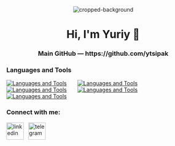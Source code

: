 <div align="center">
    <img src="https://github.com/ytsipak/ytsipak/assets/122310792/6b259834-c476-4c08-b264-57a30cba4a4a" alt="cropped-background">
</div>

<h1 align="center">Hi, I'm  Yuriy 👋</h1>
<h3 align="center">Main GitHub — https://github.com/ytsipak</h3>


### Languages and Tools
[![Languages and Tools](https://skillicons.dev/icons?i=html,css)](https://skillicons.dev) &nbsp;&nbsp;&nbsp;&nbsp;&nbsp; [![Languages and Tools](https://skillicons.dev/icons?i=js,ts)](https://skillicons.dev) &nbsp;&nbsp;&nbsp;&nbsp;&nbsp; [![Languages and Tools](https://skillicons.dev/icons?i=react,next)](https://skillicons.dev) &nbsp;&nbsp;&nbsp;&nbsp;&nbsp; [![Languages and Tools](https://skillicons.dev/icons?i=tailwind,scss)](https://skillicons.dev) &nbsp;&nbsp;&nbsp;&nbsp;&nbsp; [![Languages and Tools](https://skillicons.dev/icons?i=figma,photoshop)](https://skillicons.dev)
<br/>

<h3 align="left">Connect with me:</h3>
    <p align="left">
        <a href="https://linkedin.com/in/ytsipak" target="blank"><img align="center" src="https://skillicons.dev/icons?i=linkedin" alt="linkedin" height="45" width="45" /></a> &nbsp;
        <a href="https://t.me/ytsipak" target="blank"><img align="center" src="https://www.vectorlogo.zone/logos/telegram/telegram-icon.svg" alt="telegram" height="45" width="45" /></a>
    </p>

